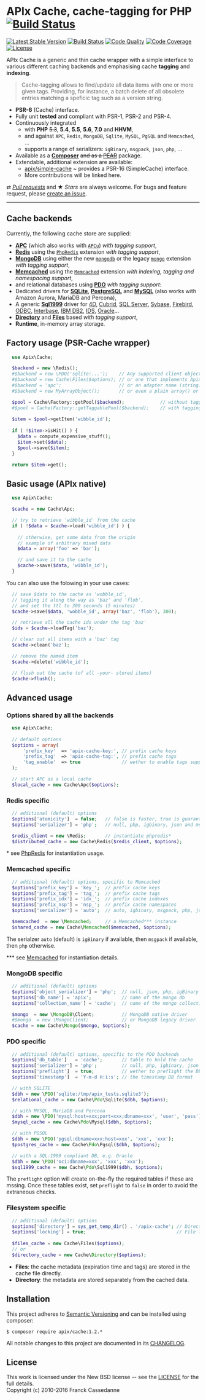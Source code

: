 APIx Cache, cache-tagging for PHP [![Build Status](https://travis-ci.org/frqnck/apix-cache.png?branch=master)](https://travis-ci.org/frqnck/apix-cache)
=================================
[![Latest Stable Version](https://poser.pugx.org/apix/cache/v/stable.svg)](https://packagist.org/packages/apix/cache)  [![Build Status](https://scrutinizer-ci.com/g/frqnck/apix-cache/badges/build.png?b=master)](https://scrutinizer-ci.com/g/frqnck/apix-cache/build-status/master)  [![Code Quality](https://scrutinizer-ci.com/g/frqnck/apix-cache/badges/quality-score.png?b=master)](https://scrutinizer-ci.com/g/frqnck/apix-cache/?branch=master)  [![Code Coverage](https://scrutinizer-ci.com/g/frqnck/apix-cache/badges/coverage.png?b=master)](https://scrutinizer-ci.com/g/frqnck/apix-cache/?branch=master)  [![License](https://poser.pugx.org/apix/cache/license.svg)](https://packagist.org/packages/apix/cache)

APIx Cache is a generic and thin cache wrapper with a simple interface to various different caching backends and emphasising cache **tagging** and **indexing**.

> Cache-tagging allows to find/update all data items with one or more given tags. Providing, for instance, a batch delete of all obsolete entries matching a speficic tag such as a version string.

* **PSR-6** (Cache) interface.
* Fully unit **tested** and compliant with PSR-1, PSR-2 and PSR-4.
* Continuously integrated
  * with **PHP** ~~5.3~~, **5.4**, **5.5**, **5.6**, **7.0** and **HHVM**,
  * and against `APC`, `Redis`, `MongoDB`, `Sqlite`, `MySQL`, `PgSQL` and `Memcached`, ...
  * supports a range of serializers: `igBinary`, `msgpack`, `json`, `php`, ...
* Available as a **[Composer](https://packagist.org/packages/apix/cache)** ~~and as a [PEAR](http://pear.ouarz.net)~~ package.
* Extendable, additional extension are available:
   * [apix/simple-cache](//github.com/frqnck/apix/simple-cache) ~ provides a PSR-16 (SimpleCache) interface.
   * More contributions will be linked here.

⇄ *[Pull requests](//github.com/frqnck/apix-cache/blob/master/.github/CONTRIBUTING.md)* and ★ *Stars* are always welcome. For bugs and feature request, please [create an issue](//github.com/frqnck/apix-cache/issues/new).

---

Cache backends
--------------
Currently, the following cache store are supplied:

* **[APC](http://php.net/book.apc.php)** (which also works with [`APCu`](http://pecl.php.net/package/APCu)) *with tagging support*,
* **[Redis](#redis-specific)** using the [`PhpRedis`](https://github.com/phpredis/phpredis) extension *with tagging support*,
* **[MongoDB](#mongodb-specific)** using either the new [`mongodb`](http://php.net/mongodb) or the legacy [`mongo`](http://php.net/mongo) extension *with tagging support*,
* **[Memcached](#memcached-specific)** using the [`Memcached`](http://php.net/book.memcached.php) extension *with indexing, tagging and namespacing support*,
* and relational databases using **[PDO](#pdo-specific)** *with tagging support*:
 * Dedicated drivers for **[SQLite](http://www.sqlite.org)**, **[PostgreSQL](http://www.postgresql.org)** and **[MySQL](http://www.mysql.com)** (also works with Amazon Aurora, MariaDB and Percona),
 * A generic **[Sql1999](https://en.wikipedia.org/wiki/SQL:1999)** driver for [4D](http://www.4d.com/), [Cubrid](http://www.cubrid.org), [SQL Server](http://www.microsoft.com/sqlserver), [Sybase](http://www.sybase.com), [Firebird](http://www.firebirdsql.org), [ODBC](https://en.wikipedia.org/wiki/Open_Database_Connectivity), [Interbase](http://www.embarcadero.com/products/interbase), [IBM DB2](www.ibm.com/software/data/db2/), [IDS](http://www-01.ibm.com/software/data/informix/), [Oracle](http://www.oracle.com/database)...
* **[Directory](#filesystem-specific)** and **[Files](#filesystem-specific)** based *with tagging support*,
* **Runtime**, in-memory array storage.

Factory usage (PSR-Cache wrapper)
-------------

```php
  use Apix\Cache;

  $backend = new \Redis();
  #$backend = new \PDO('sqlite:...');    // Any supported client object e.g. Memcached, MongoClient, ...
  #$backend = new Cache\Files($options); // or one that implements Apix\Cache\Adapter
  #$backend = 'apc';                     // or an adapter name (string) e.g. "APC", "Runtime"
  #$backend = new MyArrayObject();       // or even a plain array() or \ArrayObject.

  $pool = Cache\Factory::getPool($backend);             // without tagging support
  #$pool = Cache\Factory::getTaggablePool($backend);    // with tagging
  
  $item = $pool->getItem('wibble_id');
  
  if ( !$item->isHit() ) {
    $data = compute_expensive_stuff();
    $item->set($data);
    $pool->save($item);
  }

  return $item->get();
```

Basic usage (APIx native)
-----------

```php
  use Apix\Cache;

  $cache = new Cache\Apc;

  // try to retrieve 'wibble_id' from the cache
  if ( !$data = $cache->load('wibble_id') ) {
    
    // otherwise, get some data from the origin
    // example of arbitrary mixed data
    $data = array('foo' => 'bar');

    // and save it to the cache
    $cache->save($data, 'wibble_id');
  }
```
You can also use the folowing in your use cases: 
```php
  // save $data to the cache as 'wobble_id',
  // tagging it along the way as 'baz' and 'flob',
  // and set the ttl to 300 seconds (5 minutes)
  $cache->save($data, 'wobble_id', array('baz', 'flob'), 300);

  // retrieve all the cache ids under the tag 'baz'
  $ids = $cache->loadTag('baz');

  // clear out all items with a 'baz' tag
  $cache->clean('baz');

  // remove the named item
  $cache->delete('wibble_id');

  // flush out the cache (of all -your- stored items)
  $cache->flush();
```

Advanced usage
--------------
### Options shared by all the backends
```php
  use Apix\Cache;
  
  // default options
  $options = array(
      'prefix_key'  => 'apix-cache-key:', // prefix cache keys
      'prefix_tag'  => 'apix-cache-tag:', // prefix cache tags
      'tag_enable'  => true               // wether to enable tags support
  );

  // start APC as a local cache
  $local_cache = new Cache\Apc($options);
```

### Redis specific
```php
  // additional (default) options
  $options['atomicity']  = false;   // false is faster, true is guaranteed
  $options['serializer'] = 'php';   // null, php, igbinary, json and msgpack

  $redis_client = new \Redis;       // instantiate phpredis*
  $distributed_cache = new Cache\Redis($redis_client, $options);
```
\* see [PhpRedis](https://github.com/nicolasff/phpredis) for instantiation usage.

### Memcached specific
```php
  // additional (default) options, specific to Memcached
  $options['prefix_key'] = 'key_';  // prefix cache keys
  $options['prefix_tag'] = 'tag_';  // prefix cache tags
  $options['prefix_idx'] = 'idx_';  // prefix cache indexes
  $options['prefix_nsp'] = 'nsp_';  // prefix cache namespaces
  $options['serializer'] = 'auto';  // auto, igbinary, msgpack, php, json and json_array.

  $memcached  = new \Memcached;     // a Memcached*** instance
  $shared_cache = new Cache\Memcached($memcached, $options);
```

The serialzer `auto` (default) is `igBinary` if available, then `msgpack` if available, then `php` otherwise.

\*\*\* see [Memcached](http://php.net/manual/en/book.memcached.php) for instantiation details.

### MongoDB specific 
```php
  // additional (default) options
  $options['object_serializer'] = 'php';  // null, json, php, igBinary
  $options['db_name'] = 'apix';           // name of the mongo db
  $options['collection_name'] = 'cache';  // name of the mongo collection

  $mongo  = new \MongoDB\Client;          // MongoDB native driver
  #$mongo  = new \MongoClient;            // or MongoDB legacy driver
  $cache = new Cache\Mongo($mongo, $options);
```

### PDO specific
```php
  // additional (default) options, specific to the PDO backends
  $options['db_table']   = 'cache';       // table to hold the cache
  $options['serializer'] = 'php';         // null, php, igbinary, json and msgpack
  $options['preflight']  = true;          // wether to preflight the DB
  $options['timestamp']  = 'Y-m-d H:i:s'; // the timestamp DB format

  // with SQLITE
  $dbh = new \PDO('sqlite:/tmp/apix_tests.sqlite3');
  $relational_cache = new Cache\Pdo\Sqlite($dbh, $options);

  // with MYSQL, MariaDB and Percona
  $dbh = new \PDO('mysql:host=xxx;port=xxx;dbname=xxx', 'user', 'pass');
  $mysql_cache = new Cache\Pdo\Mysql($dbh, $options);

  // with PGSQL
  $dbh = new \PDO('pgsql:dbname=xxx;host=xxx', 'xxx', 'xxx');
  $postgres_cache = new Cache\Pdo\Pgsql($dbh, $options);

  // with a SQL:1999 compliant DB, e.g. Oracle
  $dbh = new \PDO('oci:dbname=xxx', 'xxx', 'xxx');
  $sql1999_cache = new Cache\Pdo\Sql1999($dbh, $options);
```
The `preflight` option will create on-the-fly the required tables if these are mssing.
Once these tables exist, set `preflight` to `false` in order to avoid the extraneous checks. 

### Filesystem specific

```php
  // additional (default) options
  $options['directory'] = sys_get_temp_dir() . '/apix-cache'; // Directory where the cache is created
  $options['locking'] = true;                                 // File locking (recommended)
  
  $files_cache = new Cache\Files($options);
  // or
  $directory_cache = new Cache\Directory($options);  
```

  - **Files**: the cache metadata (expiration time and tags) are stored in the cache file directly.
  - **Directory**: the metadata are stored separately from the cached data. 

Installation
------------------------

This project adheres to [Semantic Versioning](http://semver.org/) and can be installed using composer:  

    $ composer require apix/cache:1.2.*

All notable changes to this project are documented in its [CHANGELOG](CHANGELOG.md).

License
-------
This work is licensed under the New BSD license -- see the [LICENSE](LICENSE.txt) for the full details.<br>Copyright (c) 2010-2016 Franck Cassedanne

